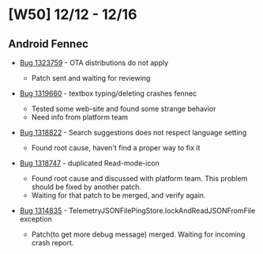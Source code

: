# [W50] 12/12 - 12/16

## Android Fennec

* [Bug 1323759](https://bugzilla.mozilla.org/show_bug.cgi?id=1323759) - OTA distributions do not apply
    - Patch sent and waiting for reviewing

* [Bug 1319660](https://bugzilla.mozilla.org/show_bug.cgi?id=1319660) - textbox typing/deleting crashes fennec
    - Tested some web-site and found some strange behavior
    - Need info from platform team

* [Bug 1318822](https://bugzilla.mozilla.org/show_bug.cgi?id=1318822) -  Search suggestions does not respect language setting
    - Found root cause, haven't find a proper way to fix it

* [Bug 1318747](https://bugzilla.mozilla.org/show_bug.cgi?id=1318747) - duplicated Read-mode-icon
    - Found root cause and discussed with platform team. This problem should be fixed by another patch.
    - Waiting for that patch to be merged, and verify again.

* [Bug 1314835](https://bugzilla.mozilla.org/show_bug.cgi?id=1314835) - TelemetryJSONFilePingStore.lockAndReadJSONFromFile exception
    - Patch(to get more debug message) merged. Waiting for incoming crash report.

